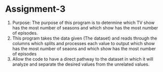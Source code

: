 # Assignment-3
1. Purpose: The purpose of this program is to determine which TV show has the most number of seasons and which show has the most number of episodes.
2. This program takes the data given (The dataset) and reads through the columns which splits and processes each value to output which show has the most number of seaons and which show has the most number of episodes
3. Allow the code to have a direct pathway to the dataset in which it will analyze and separate the desired values from the unrelated values.
